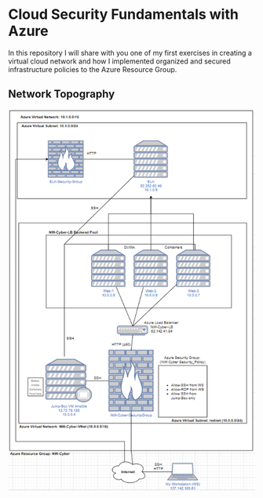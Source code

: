 # Cloud Security Fundamentals with Azure
In this repository I will share with you one of my first exercises in creating a virtual cloud network and how I implemented organized and secured infrastructure policies to the Azure Resource Group.

## Network Topography
<img src="Diagrams/AzureCloudDiagram.png">
